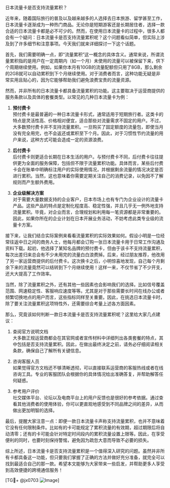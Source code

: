 日本流量卡是否支持流量累积？

近年来，随着国际旅行的普及以及越来越多的人选择去日本旅游、留学甚至工作，日本流量卡逐渐成为一种热门商品。无论你是短期游客还是长期居住者，选择一款合适的日本流量卡都是必不可少的。然而，在使用日本流量卡的过程中，很多人都会有一个疑问：日本流量卡是否支持流量累积呢？这个问题看似简单，但实际上涉及到了许多细节和注意事项。今天我们就来详细探讨一下这个话题。

首先，我们需要明确一点，即“流量累积”这一概念的具体含义。通常来说，所谓流量累积指的是用户在一定周期内（如一个月）未使用的流量可以被保留下来，供下个周期继续使用。例如，如果你本月有10GB的流量配额但只用了8GB，那么剩余的2GB就可以自动累积到下个月继续使用。对于消费者而言，这种功能无疑是非常实用且贴心的，因为它能够帮助我们避免浪费宝贵的流量资源。

然而，并非所有的日本流量卡都具备流量累积的功能。这主要取决于运营商提供的服务条款以及具体的套餐类型。以常见的几种日本流量卡为例：

1. **预付费卡**  
   预付费卡是最普遍的一种日本流量卡形式，通常适用于短期旅行者。这类卡的特点是灵活性高、价格相对便宜，适合那些对流量需求不固定的用户。不过，大多数预付费卡并不支持流量累积。一旦购买了固定额度的流量包，即使当月没有完全用完，也不会返还或累积至下个月。因此，对于习惯性节约流量的用户来说，这种方式可能会造成一定的资源浪费。

2. **后付费卡**  
   后付费卡则更适合长期在日本生活的用户。与预付费卡不同，后付费卡往往提供更为全面的服务保障，包括但不限于流量累积功能。具体而言，某些后付费卡会在账单中明确标注用户的实际使用情况，并根据剩余流量的情况决定是否进行累积。当然，这也意味着你需要定期关注自己的消费记录，以免因不了解规则而产生额外费用。

3. **企业级解决方案**  
   对于需要大量数据支持的企业客户，日本市场上也有专门为企业设计的流量卡产品。这些产品的特点是定制化程度高、稳定性强，并且几乎无一例外地支持流量累积。毕竟，对企业而言，合理规划和利用每一笔资源都是非常重要的。因此，如果你所在的企业计划在日本开展业务活动，不妨考虑此类专业级的流量卡方案。

接下来，让我们结合实际案例来看看流量累积的实际效果如何。假设小明是一位经常往返中日之间的商务人士，他每月都会订购一张日本流量卡用于日常工作沟通及资料下载。起初，他选择了某知名品牌的预付费卡，但由于该卡不支持流量累积，每次出差归来总会有不少未用完的流量白白浪费掉。后来，经过朋友推荐，他改用了另一家运营商提供的后付费卡。这次换卡之后，小明惊喜地发现，自己每个月剩余下来的流量竟然可以结转到下个月继续使用！这样一来，不仅节省了不少开支，还大大提高了工作效率。

当然，除了流量累积之外，还有其他一些因素也会影响我们的选择。比如信号覆盖范围、网速稳定性、客服响应速度等等。尤其是对于那些需要长时间在线办公或者频繁切换地点的用户而言，这些指标同样至关重要。因此，在挑选日本流量卡时，除了要关注流量累积这项特性外，还需要综合考量上述各方面因素。

那么，究竟该如何判断一款日本流量卡是否支持流量累积呢？这里给大家几点建议：

1. 查阅官方说明文档  
   大多数正规运营商都会在其官网或者宣传材料中详细列出各类套餐的特点，其中包括是否支持流量累积。因此，在做出最终决定之前，请务必仔细阅读相关条款，确保自己了解所有关键信息。

2. 咨询客服人员  
   如果觉得官方文档还不够清晰透彻，可以直接联系运营商的客服热线或者在线咨询工具。专业的客服团队会根据你的具体情况给出准确答复，并帮助解答任何疑惑。

3. 参考用户评价  
   社交媒体平台、论坛以及电商平台上的用户反馈也是很好的参考依据。通过查看其他消费者的使用体验，你可以更直观地感受到不同品牌之间的差异，从而做出更加明智的选择。

最后，提醒大家注意一点：即便一款日本流量卡声称支持流量累积，也并不意味着它没有任何限制条件。比如有的卡可能规定了累积流量的有效期，超过期限后将自动清零；还有的卡可能会针对特定时间段内的累积流量设置上限等。因此，在享受便利的同时，也要时刻保持警惕，避免因为疏忽大意而导致不必要的损失。

综上所述，日本流量卡是否支持流量累积是一个值得深入研究的问题。虽然并非所有卡都具备这一功能，但只要我们掌握了正确的方法并做好充分准备，就完全可以找到最适合自己的那一款。希望本文能够为大家带来一些启发，并帮助更多人享受到高效便捷的跨境通信服务！

[TG💪+ @jx0703 ![Image](https://github.com/user-attachments/assets/dbca1d08-cadb-493c-b0ec-ad6f7a83f270)]